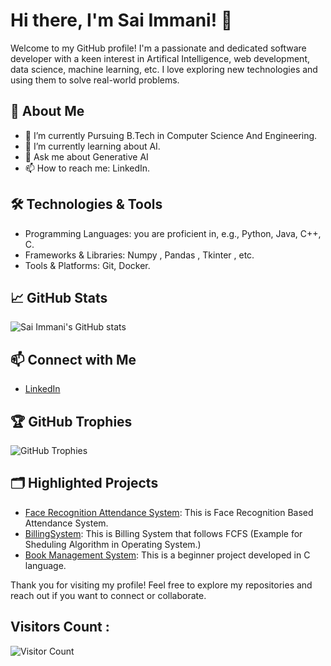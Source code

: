 # Hi there, I'm Sai Immani! 👋

Welcome to my GitHub profile! I'm a passionate and dedicated software developer with a keen interest in Artifical Intelligence, web development, data science, machine learning, etc. I love exploring new technologies and using them to solve real-world problems.

## 🚀 About Me

- 🔭 I’m currently Pursuing B.Tech in Computer Science And Engineering. 
- 🌱 I’m currently learning about AI.
- 💬 Ask me about Generative AI
- 📫 How to reach me: LinkedIn.


## 🛠️ Technologies & Tools

- Programming Languages: you are proficient in, e.g., Python,  Java, C++, C.
- Frameworks & Libraries: Numpy , Pandas , Tkinter , etc.
- Tools & Platforms: Git, Docker.
## 📈 GitHub Stats

![Sai Immani's GitHub stats](https://github-readme-stats.vercel.app/api?username=saiimmani&show_icons=true&theme=radical)

## 📫 Connect with Me

- [LinkedIn](https://www.linkedin.com/in/sai-immani)

## 🏆 GitHub Trophies

![GitHub Trophies](https://github-profile-trophy.vercel.app/?username=saiimmani&theme=radical)

## 🗂️ Highlighted Projects

- [Face Recognition Attendance System](https://github.com/saiimmani/FaceRecognitionAttendanceSystem.git): This is Face Recognition Based Attendance System.
- [BillingSystem](https://github.com/saiimmani/BillingSystem.git): This is Billing System that follows FCFS (Example for Sheduling Algorithm in Operating System.)
- [Book Management System](https://github.com/saiimmani/Book-Management-System.git): This is a beginner project developed in C language.

Thank you for visiting my profile! Feel free to explore my repositories and reach out if you want to connect or collaborate.

## Visitors Count :

![Visitor Count](https://saiimmani-counter.glitch.me/your-github-username/count.svg)
